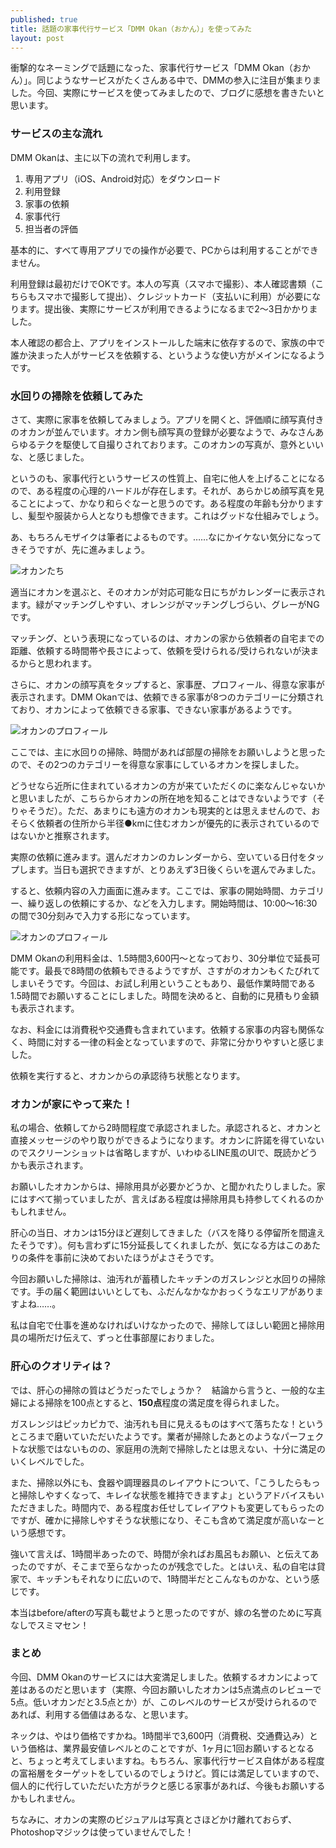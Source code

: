 ```yaml
---
published: true
title: 話題の家事代行サービス「DMM Okan（おかん）」を使ってみた
layout: post
---
```

衝撃的なネーミングで話題になった、家事代行サービス「DMM Okan（おかん）」。同じようなサービスがたくさんある中で、DMMの参入に注目が集まりました。今回、実際にサービスを使ってみましたので、ブログに感想を書きたいと思います。

### サービスの主な流れ

DMM Okanは、主に以下の流れで利用します。

1. 専用アプリ（iOS、Android対応）をダウンロード
2. 利用登録
3. 家事の依頼
4. 家事代行
5. 担当者の評価

基本的に、すべて専用アプリでの操作が必要で、PCからは利用することができません。

利用登録は最初だけでOKです。本人の写真（スマホで撮影）、本人確認書類（こちらもスマホで撮影して提出）、クレジットカード（支払いに利用）が必要になります。提出後、実際にサービスが利用できるようになるまで2〜3日かかりました。

本人確認の都合上、アプリをインストールした端末に依存するので、家族の中で誰か決まった人がサービスを依頼する、というような使い方がメインになるようです。

### 水回りの掃除を依頼してみた

さて、実際に家事を依頼してみましょう。アプリを開くと、評価順に顔写真付きのオカンが並んでいます。オカン側も顔写真の登録が必要なようで、みなさんあらゆるテクを駆使して自撮りされております。このオカンの写真が、意外といいな、と感じました。

というのも、家事代行というサービスの性質上、自宅に他人を上げることになるので、ある程度の心理的ハードルが存在します。それが、あらかじめ顔写真を見ることによって、かなり和らぐなーと思うのです。ある程度の年齢も分かりますし、髪型や服装から人となりも想像できます。これはグッドな仕組みでしょう。

あ、もちろんモザイクは筆者によるものです。……なにかイケない気分になってきそうですが、先に進みましょう。

![オカンたち](/images/2017/20170120.png)

適当にオカンを選ぶと、そのオカンが対応可能な日にちがカレンダーに表示されます。緑がマッチングしやすい、オレンジがマッチングしづらい、グレーがNGです。

マッチング、という表現になっているのは、オカンの家から依頼者の自宅までの距離、依頼する時間帯や長さによって、依頼を受けられる/受けられないが決まるからと思われます。

さらに、オカンの顔写真をタップすると、家事歴、プロフィール、得意な家事が表示されます。DMM Okanでは、依頼できる家事が8つのカテゴリーに分類されており、オカンによって依頼できる家事、できない家事があるようです。

![オカンのプロフィール](/images/2017/20170120b.png)

ここでは、主に水回りの掃除、時間があれば部屋の掃除をお願いしようと思ったので、その2つのカテゴリーを得意な家事にしているオカンを探しました。

どうせなら近所に住まれているオカンの方が来ていただくのに楽なんじゃないかと思いましたが、こちらからオカンの所在地を知ることはできないようです（そりゃそうだ）。ただ、あまりにも遠方のオカンも現実的とは思えませんので、おそらく依頼者の住所から半径●kmに住むオカンが優先的に表示されているのではないかと推察されます。

実際の依頼に進みます。選んだオカンのカレンダーから、空いている日付をタップします。当日も選択できますが、とりあえず3日後くらいを選んでみました。

すると、依頼内容の入力画面に進みます。ここでは、家事の開始時間、カテゴリー、繰り返しの依頼にするか、などを入力します。開始時間は、10:00〜16:30の間で30分刻みで入力する形になっています。

![オカンのプロフィール](/images/2017/20170120c.png)

DMM Okanの利用料金は、1.5時間3,600円〜となっており、30分単位で延長可能です。最長で8時間の依頼もできるようですが、さすがのオカンもくたびれてしまいそうです。今回は、お試し利用ということもあり、最低作業時間である1.5時間でお願いすることにしました。時間を決めると、自動的に見積もり金額も表示されます。

なお、料金には消費税や交通費も含まれています。依頼する家事の内容も関係なく、時間に対する一律の料金となっていますので、非常に分かりやすいと感じました。

依頼を実行すると、オカンからの承認待ち状態となります。

### オカンが家にやって来た！

私の場合、依頼してから2時間程度で承認されました。承認されると、オカンと直接メッセージのやり取りができるようになります。オカンに許諾を得ていないのでスクリーンショットは省略しますが、いわゆるLINE風のUIで、既読かどうかも表示されます。

お願いしたオカンからは、掃除用具が必要かどうか、と聞かれたりしました。家にはすべて揃っていましたが、言えばある程度は掃除用具も持参してくれるのかもしれません。

肝心の当日、オカンは15分ほど遅刻してきました（バスを降りる停留所を間違えたそうです）。何も言わずに15分延長してくれましたが、気になる方はこのあたりの条件を事前に決めておいたほうがよさそうです。

今回お願いした掃除は、油汚れが蓄積したキッチンのガスレンジと水回りの掃除です。手の届く範囲はいいとしても、ふだんなかなかおっくうなエリアがありますよね……。

私は自宅で仕事を進めなければいけなかったので、掃除してほしい範囲と掃除用具の場所だけ伝えて、ずっと仕事部屋におりました。

### 肝心のクオリティは？

では、肝心の掃除の質はどうだったでしょうか？　結論から言うと、一般的な主婦による掃除を100点とすると、**150点**程度の満足度を得られました。

ガスレンジはピッカピカで、油汚れも目に見えるものはすべて落ちたな！というところまで磨いていただいたようです。業者が掃除したあとのようなパーフェクトな状態ではないものの、家庭用の洗剤で掃除したとは思えない、十分に満足のいくレベルでした。

また、掃除以外にも、食器や調理器具のレイアウトについて、「こうしたらもっと掃除しやすくなって、キレイな状態を維持できますよ」というアドバイスもいただきました。時間内で、ある程度お任せしてレイアウトも変更してもらったのですが、確かに掃除しやすそうな状態になり、そこも含めて満足度が高いなーという感想です。

強いて言えば、1時間半あったので、時間が余ればお風呂もお願い、と伝えてあったのですが、そこまで至らなかったのが残念でした。とはいえ、私の自宅は貸家で、キッチンもそれなりに広いので、1時間半だとこんなものかな、という感じです。

本当はbefore/afterの写真も載せようと思ったのですが、嫁の名誉のために写真なしでスミマセン！

### まとめ

今回、DMM Okanのサービスには大変満足しました。依頼するオカンによって差はあるのだと思います（実際、今回お願いしたオカンは5点満点のレビューで5点。低いオカンだと3.5点とか）が、このレベルのサービスが受けられるのであれば、利用する価値はあるな、と思います。

ネックは、やはり価格ですかね。1時間半で3,600円（消費税、交通費込み）という価格は、業界最安値レベルとのことですが、1ヶ月に1回お願いするとなると、ちょっと考えてしまいますね。もちろん、家事代行サービス自体がある程度の富裕層をターゲットをしているのでしょうけど。質には満足していますので、個人的に代行していただいた方がラクと感じる家事があれば、今後もお願いするかもしれません。

ちなみに、オカンの実際のビジュアルは写真とさほどかけ離れておらず、Photoshopマジックは使っていませんでした！
